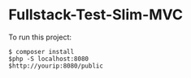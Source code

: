 # Fullstack-Test-Slim-MVC

To run this project:

```
$ composer install
$php -S localhost:8080
$http://yourip:8080/public
